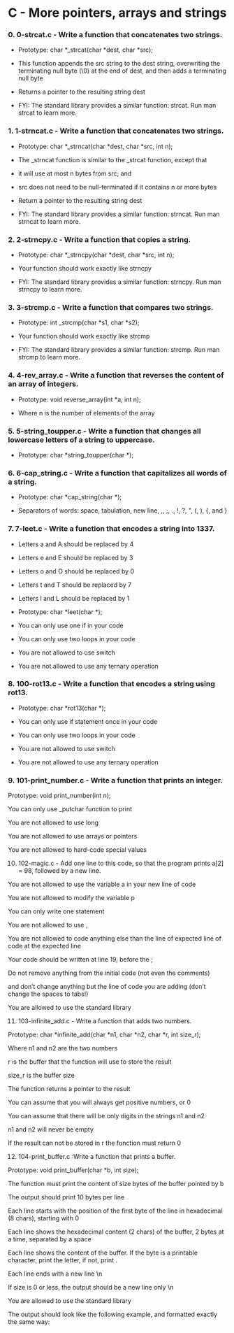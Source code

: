 
# C - More pointers, arrays and strings

### 0. 0-strcat.c - Write a function that concatenates two strings.



- Prototype: char *_strcat(char *dest, char *src);

- This function appends the src string to the dest string, overwriting the terminating null byte (\0) at the end of dest, and then adds a terminating null byte

- Returns a pointer to the resulting string dest

- FYI: The standard library provides a similar function: strcat. Run man strcat to learn more.

### 1. 1-strncat.c - Write a function that concatenates two strings.



- Prototype: char *_strncat(char *dest, char *src, int n);

- The _strncat function is similar to the _strcat function, except that

- it will use at most n bytes from src; and

- src does not need to be null-terminated if it contains n or more bytes

- Return a pointer to the resulting string dest

- FYI: The standard library provides a similar function: strncat. Run man strncat to learn more.

### 2. 2-strncpy.c - Write a function that copies a string.



- Prototype: char *_strncpy(char *dest, char *src, int n);

- Your function should work exactly like strncpy

- FYI: The standard library provides a similar function: strncpy. Run man strncpy to learn more.

### 3. 3-strcmp.c - Write a function that compares two strings.



- Prototype: int _strcmp(char *s1, char *s2);

- Your function should work exactly like strcmp

- FYI: The standard library provides a similar function: strcmp. Run man strcmp to learn more.

### 4. 4-rev_array.c - Write a function that reverses the content of an array of integers.



- Prototype: void reverse_array(int *a, int n);

- Where n is the number of elements of the array

### 5. 5-string_toupper.c - Write a function that changes all lowercase letters of a string to uppercase.



- Prototype: char *string_toupper(char *);

### 6. 6-cap_string.c - Write a function that capitalizes all words of a string.



- Prototype: char *cap_string(char *);

- Separators of words: space, tabulation, new line, ,, ;, ., !, ?, ", (, ), {, and }

 ### 7. 7-leet.c - Write a function that encodes a string into 1337.



- Letters a and A should be replaced by 4

- Letters e and E should be replaced by 3

- Letters o and O should be replaced by 0

- Letters t and T should be replaced by 7

- Letters l and L should be replaced by 1

- Prototype: char *leet(char *);

- You can only use one if in your code

- You can only use two loops in your code

- You are not allowed to use switch

- You are not allowed to use any ternary operation

### 8. 100-rot13.c - Write a function that encodes a string using rot13.



- Prototype: char *rot13(char *);

- You can only use if statement once in your code

- You can only use two loops in your code

- You are not allowed to use switch

- You are not allowed to use any ternary operation

### 9. 101-print_number.c - Write a function that prints an integer.



Prototype: void print_number(int n);

You can only use _putchar function to print

You are not allowed to use long

You are not allowed to use arrays or pointers

You are not allowed to hard-code special values

10. 102-magic.c - Add one line to this code, so that the program prints a[2] = 98, followed by a new line.



You are not allowed to use the variable a in your new line of code

You are not allowed to modify the variable p

You can only write one statement

You are not allowed to use ,

You are not allowed to code anything else than the line of expected line of code at the expected line

Your code should be written at line 19, before the ;

Do not remove anything from the initial code (not even the comments)

and don’t change anything but the line of code you are adding (don’t change the spaces to tabs!)

You are allowed to use the standard library

11. 103-infinite_add.c - Write a function that adds two numbers.



Prototype: char *infinite_add(char *n1, char *n2, char *r, int size_r);

Where n1 and n2 are the two numbers

r is the buffer that the function will use to store the result

size_r is the buffer size

The function returns a pointer to the result

You can assume that you will always get positive numbers, or 0

You can assume that there will be only digits in the strings n1 and n2

n1 and n2 will never be empty

If the result can not be stored in r the function must return 0

12. 104-print_buffer.c :Write a function that prints a buffer.



Prototype: void print_buffer(char *b, int size);

The function must print the content of size bytes of the buffer pointed by b

The output should print 10 bytes per line

Each line starts with the position of the first byte of the line in hexadecimal (8 chars), starting with 0

Each line shows the hexadecimal content (2 chars) of the buffer, 2 bytes at a time, separated by a space

Each line shows the content of the buffer. If the byte is a printable character, print the letter, if not, print .

Each line ends with a new line \n

If size is 0 or less, the output should be a new line only \n

You are allowed to use the standard library

The output should look like the following example, and formatted exactly the same way:
